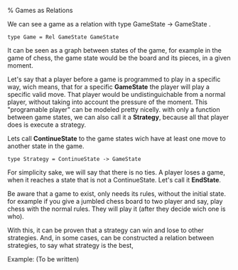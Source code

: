 % Games as Relations

We can see a game as a relation with type 
    GameState -> GameState
.

    type Game = Rel GameState GameState

It can be seen as a graph between states of the game, 
for example in the game of chess, the game state would 
be the board and its pieces, in a given moment.

Let's say that a player before a game is programmed to 
play in a specific way, wich means, that for a specific 
__GameState__ the player will play a specific valid move. 
That player would be undistinguichable from a normal player, 
without taking into account the pressure of the moment.
This "programable player" can be modeled pretty nicelly. 
with only a function between game states, we can also call 
it a __Strategy__, because all that player does is execute 
a strategy.

Lets call __ContinueState__ to the game states wich have at 
least one move to another state in the game.

    type Strategy = ContinueState -> GameState

For simplicity sake, we will say that there is no ties.
A player loses a game, when it reaches a state that is not 
a ContinueState. Let's call it __EndState__.

Be aware that a game to exist, only needs its rules, without 
the initial state. for example if you give a jumbled chess 
board to two player and say, play chess with the normal rules.
They will play it (after they decide wich one is who).

With this, it can be proven that a strategy can win and lose 
to other strategies. And, in some cases, can be constructed 
a relation between strategies, to say what strategy is the best,

Example:
(To be written)
